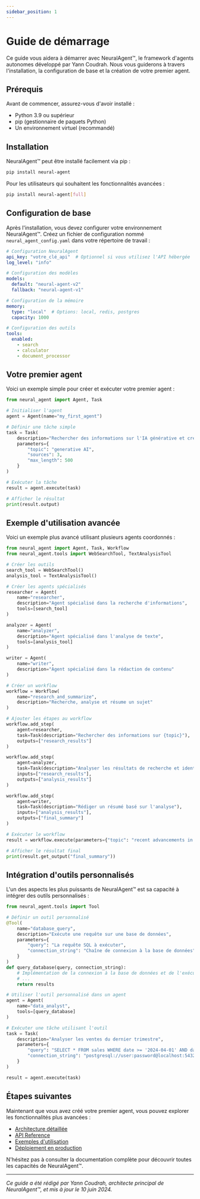 ```yaml
---
sidebar_position: 1
---
```


# Guide de démarrage

Ce guide vous aidera à démarrer avec NeuralAgent™, le framework d'agents autonomes développé par Yann Coudrah. Nous vous guiderons à travers l'installation, la configuration de base et la création de votre premier agent.

## Prérequis

Avant de commencer, assurez-vous d'avoir installé :

- Python 3.9 ou supérieur
- pip (gestionnaire de paquets Python)
- Un environnement virtuel (recommandé)

## Installation

NeuralAgent™ peut être installé facilement via pip :

```bash
pip install neural-agent
```

Pour les utilisateurs qui souhaitent les fonctionnalités avancées :

```bash
pip install neural-agent[full]
```

## Configuration de base

Après l'installation, vous devez configurer votre environnement NeuralAgent™. Créez un fichier de configuration nommé `neural_agent_config.yaml` dans votre répertoire de travail :

```yaml
# Configuration NeuralAgent
api_key: "votre_clé_api"  # Optionnel si vous utilisez l'API hébergée
log_level: "info"

# Configuration des modèles
models:
  default: "neural-agent-v2"
  fallback: "neural-agent-v1"

# Configuration de la mémoire
memory:
  type: "local"  # Options: local, redis, postgres
  capacity: 1000

# Configuration des outils
tools:
  enabled:
    - search
    - calculator
    - document_processor
```

## Votre premier agent

Voici un exemple simple pour créer et exécuter votre premier agent :

```python
from neural_agent import Agent, Task

# Initialiser l'agent
agent = Agent(name="my_first_agent")

# Définir une tâche simple
task = Task(
    description="Rechercher des informations sur l'IA générative et créer un résumé",
    parameters={
        "topic": "generative AI",
        "sources": 3,
        "max_length": 500
    }
)

# Exécuter la tâche
result = agent.execute(task)

# Afficher le résultat
print(result.output)
```

## Exemple d'utilisation avancée

Voici un exemple plus avancé utilisant plusieurs agents coordonnés :

```python
from neural_agent import Agent, Task, Workflow
from neural_agent.tools import WebSearchTool, TextAnalysisTool

# Créer les outils
search_tool = WebSearchTool()
analysis_tool = TextAnalysisTool()

# Créer les agents spécialisés
researcher = Agent(
    name="researcher",
    description="Agent spécialisé dans la recherche d'informations",
    tools=[search_tool]
)

analyzer = Agent(
    name="analyzer",
    description="Agent spécialisé dans l'analyse de texte",
    tools=[analysis_tool]
)

writer = Agent(
    name="writer",
    description="Agent spécialisé dans la rédaction de contenu"
)

# Créer un workflow
workflow = Workflow(
    name="research_and_summarize",
    description="Recherche, analyse et résume un sujet"
)

# Ajouter les étapes au workflow
workflow.add_step(
    agent=researcher,
    task=Task(description="Rechercher des informations sur {topic}"),
    outputs=["research_results"]
)

workflow.add_step(
    agent=analyzer,
    task=Task(description="Analyser les résultats de recherche et identifier les points clés"),
    inputs=["research_results"],
    outputs=["analysis_results"]
)

workflow.add_step(
    agent=writer,
    task=Task(description="Rédiger un résumé basé sur l'analyse"),
    inputs=["analysis_results"],
    outputs=["final_summary"]
)

# Exécuter le workflow
result = workflow.execute(parameters={"topic": "recent advancements in AI"})

# Afficher le résultat final
print(result.get_output("final_summary"))
```

## Intégration d'outils personnalisés

L'un des aspects les plus puissants de NeuralAgent™ est sa capacité à intégrer des outils personnalisés :

```python
from neural_agent.tools import Tool

# Définir un outil personnalisé
@Tool(
    name="database_query",
    description="Exécute une requête sur une base de données",
    parameters={
        "query": "La requête SQL à exécuter",
        "connection_string": "Chaîne de connexion à la base de données"
    }
)
def query_database(query, connection_string):
    # Implémentation de la connexion à la base de données et de l'exécution de la requête
    # ...
    return results

# Utiliser l'outil personnalisé dans un agent
agent = Agent(
    name="data_analyst",
    tools=[query_database]
)

# Exécuter une tâche utilisant l'outil
task = Task(
    description="Analyser les ventes du dernier trimestre",
    parameters={
        "query": "SELECT * FROM sales WHERE date >= '2024-04-01' AND date <= '2024-06-30'",
        "connection_string": "postgresql://user:password@localhost:5432/sales_db"
    }
)

result = agent.execute(task)
```

## Étapes suivantes

Maintenant que vous avez créé votre premier agent, vous pouvez explorer les fonctionnalités plus avancées :

- [Architecture détaillée](/docs/architecture/overview)
- [API Reference](/docs/api/introduction)
- [Exemples d'utilisation](/docs/guides/examples)
- [Déploiement en production](/docs/guides/deployment)

N'hésitez pas à consulter la documentation complète pour découvrir toutes les capacités de NeuralAgent™.

---

*Ce guide a été rédigé par Yann Coudrah, architecte principal de NeuralAgent™, et mis à jour le 10 juin 2024.*
